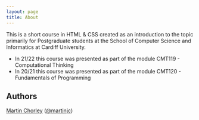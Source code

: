 ```yaml
---
layout: page
title: About
---
```


This is a short course in HTML & CSS created as an introduction to the topic primarily for Postgraduate students at the School of Computer Science and Informatics at Cardiff University.

* In 21/22 this course was presented as part of the module CMT119 - Computational Thinking
* In 20/21 this course was presented as part of the module CMT120 - Fundamentals of Programming

## Authors

[Martin Chorley](https://www.martinjc.com) ([@martinjc](https://twitter.com/martinjc))

